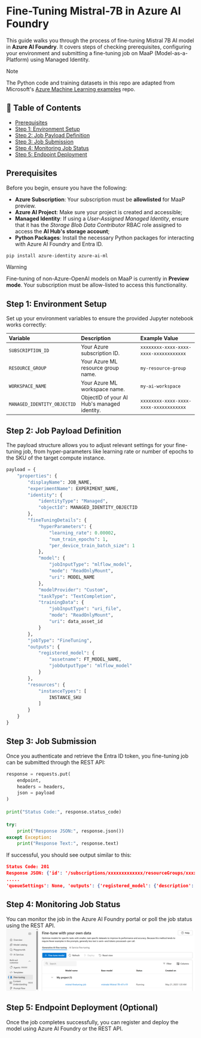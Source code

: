 # Fine-Tuning Mistral-7B in Azure AI Foundry

This guide walks you through the process of fine-tuning Mistral 7B AI model in **Azure AI Foundry**. It covers steps of checking prerequisites, configuring your environment and submitting a fine-tuning job on MaaP (Model-as-a-Platform) using Managed Identity.

> [!NOTE]
> The Python code and training datasets in this repo are adapted from Microsoft's [Azure Machine Learning examples](https://github.com/Azure/azureml-examples/tree/main/sdk/python/jobs/finetuning) repo.

## 📑 Table of Contents
- [Prerequisites](#prerequisites)
- [Step 1: Environment Setup](#step-1-environment-setup)
- [Step 2: Job Payload Definition](#step-2-job-payload-definition)
- [Step 3: Job Submission](#step-3-job-submission)
- [Step 4: Monitoring Job Status](#step-4-monitoring-job-status)
- [Step 5: Endpoint Deployment](#step-5-endpoint-deployment-optional)

## Prerequisites
Before you begin, ensure you have the following:
- **Azure Subscription**: Your subscription must be **allowlisted** for MaaP preview.
- **Azure AI Project**: Make sure your project is created and accessible;
- **Managed Identity**: If using a *User-Assigned Managed Identity*, ensure that it has the *Storage Blob Data Contributor* RBAC role assigned to access the **AI Hub's storage account**;
- **Python Packages**: Install the necessary Python packages for interacting with Azure AI Foundry and Entra ID.
``` PowerShell
pip install azure-identity azure-ai-ml
```

> [!WARNING]
> Fine-tuning of non-Azure-OpenAI models on MaaP is currently in **Preview mode**. Your subscription must be allow-listed to access this functionality.

## Step 1: Environment Setup
Set up your environment variables to ensure the provided Jupyter notebook works correctly:

| Variable                   | Description                                 | Example Value                                  |
| :------------------------- | :------------------------------------------ | :--------------------------------------------- |
| `SUBSCRIPTION_ID`          | Your Azure subscription ID.                 | `xxxxxxxx-xxxx-xxxx-xxxx-xxxxxxxxxxxx`         |
| `RESOURCE_GROUP`           | Your Azure ML resource group name.          | `my-resource-group`                            |
| `WORKSPACE_NAME`           | Your Azure ML workspace name.               | `my-ai-workspace`                              |
| `MANAGED_IDENTITY_OBJECTID`| ObjectID of your AI Hub's managed identity. | `xxxxxxxx-xxxx-xxxx-xxxx-xxxxxxxxxxxx`         |

## Step 2: Job Payload Definition
The payload structure allows you to adjust relevant settings for your fine-tuning job, from hyper-parameters like learning rate or number of epochs to the SKU of the target compute instance.

``` Python
payload = {
    "properties": {
        "displayName": JOB_NAME,
        "experimentName": EXPERIMENT_NAME,
        "identity": {
            "identityType": "Managed",
            "objectId": MANAGED_IDENTITY_OBJECTID
        },
        "fineTuningDetails": {
            "hyperParameters": {
                "learning_rate": 0.00002,
                "num_train_epochs": 1,
                "per_device_train_batch_size": 1
            },
            "model": {
                "jobInputType": "mlflow_model",
                "mode": "ReadOnlyMount",
                "uri": MODEL_NAME
            },
            "modelProvider": "Custom",
            "taskType": "TextCompletion",
            "trainingData": {
                "jobInputType": "uri_file",
                "mode": "ReadOnlyMount",
                "uri": data_asset_id
            }
        },
        "jobType": "FineTuning",
        "outputs": {
            "registered_model": {
                "assetname": FT_MODEL_NAME,
                "jobOutputType": "mlflow_model"
            }
        },
        "resources": {
            "instanceTypes": [
                INSTANCE_SKU
            ]
        }
    }
}
```

## Step 3: Job Submission
Once you authenticate and retrieve the Entra ID token, you fine-tuning job can be submitted through the REST API:
``` Python
response = requests.put(
    endpoint,
    headers = headers,
    json = payload
)

print("Status Code:", response.status_code)

try:
    print("Response JSON:", response.json())
except Exception:
    print("Response Text:", response.text)
```
If successful, you should see output similar to this:
``` JSON
Status Code: 201
Response JSON: {'id': '/subscriptions/xxxxxxxxxxxxx/resourceGroups/xxxxxxxxxxx/providers/Microsoft.MachineLearningServices/workspaces/xxxxxxxxxxx/jobs/mistral-finetuning-job', 'name': 'mistral-finetuning-job', 'type': 'Microsoft.MachineLearningServices/workspaces/jobs', 'properties': {'description': None, 'tags': {}, 'properties': {'PipelineType': 'FineTuning', 'original_model_id': 'azureml://registries/azureml/models/mistralai-Mistral-7B-v01/versions/19', 'azureml.ModelName': 'mistralai-Mistral-7B-v01', 'azureml.PipelineType': 'FineTuning', 'azureml.original_model_id': 'azureml://registries/azureml/models/mistralai-Mistral-7B-v01/versions/19',
.....
'queueSettings': None, 'outputs': {'registered_model': {'description': None, 'uri': None, 'assetName': 'Mistral-7B-v01-Finetune', 'mode': 'ReadWriteMount', 'jobOutputType': 'mlflow_model'}}}, 'systemData': {'createdAt': '2025-05-21T00:20:48.3840162+00:00', 'createdBy': 'Laziz Turakulov', 'createdByType': 'User'}}
```

## Step 4: Monitoring Job Status
You can monitor the job in the Azure AI Foundry portal or poll the job status using the REST API.
![Mistral_FT_JobProgress](images/Mistral_FT_JobProgress.png)

## Step 5: Endpoint Deployment (Optional)
Once the job completes successfully, you can register and deploy the model using Azure AI Foundry or the REST API.
